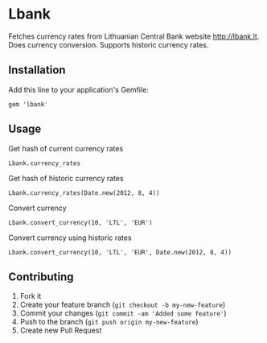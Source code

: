 # Lbank

Fetches currency rates from Lithuanian Central Bank website http://lbank.lt.
Does currency conversion.
Supports historic currency rates.

## Installation

Add this line to your application's Gemfile:

    gem 'lbank'

## Usage

Get hash of current currency rates

    Lbank.currency_rates

Get hash of historic currency rates

    Lbank.currency_rates(Date.new(2012, 8, 4))

Convert currency

    Lbank.convert_currency(10, 'LTL', 'EUR')

Convert currency using historic rates

    Lbank.convert_currency(10, 'LTL', 'EUR', Date.new(2012, 8, 4))

## Contributing

1. Fork it
2. Create your feature branch (`git checkout -b my-new-feature`)
3. Commit your changes (`git commit -am 'Added some feature'`)
4. Push to the branch (`git push origin my-new-feature`)
5. Create new Pull Request
